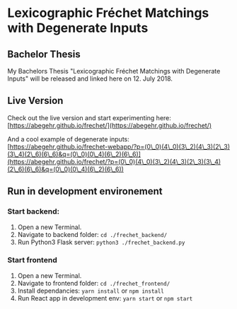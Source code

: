 # Lexicographic Fréchet Matchings with Degenerate Inputs

## Bachelor Thesis

My Bachelors Thesis "Lexicographic Fréchet Matchings with Degenerate Inputs" will be released and linked here on 12. July 2018.

## Live Version

Check out the live version and start experimenting here:
[https://abegehr.github.io/frechet/](https://abegehr.github.io/frechet/)

And a cool example of degenerate inputs: [https://abegehr.github.io/frechet-webapp/?p=(0\_0)(4\_0)(3\_2)(4\_3)(2\_3)(3\_4)(2\_6)(6\_6)&q=(0\_0)(0\_4)(6\_2)(6\_6)](https://abegehr.github.io/frechet/?p=(0\_0)(4\_0)(3\_2)(4\_3)(2\_3)(3\_4)(2\_6)(6\_6)&q=(0\_0)(0\_4)(6\_2)(6\_6))

## Run in development environement

### Start backend:
1. Open a new Terminal.
2. Navigate to backend folder: ```cd ./frechet_backend/```
3. Run Python3 Flask server: ```python3 ./frechet_backend.py```

### Start frontend
1. Open a new Terminal.
2. Navigate to frontend folder: ```cd ./frechet_frontend/```
3. Install dependancies: ```yarn install``` or ```npm install```
3. Run React app in development env: ```yarn start``` or ```npm start```


